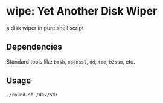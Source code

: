 # wipe: Yet Another Disk Wiper

a disk wiper in pure shell script

## Dependencies

Standard tools like `bash`, `openssl`, `dd`, `tee`, `b2sum`, etc.

## Usage

```
./round.sh /dev/sdX
```
